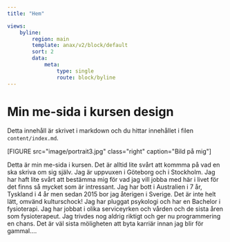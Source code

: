 ```yaml
---
title: "Hem"

views:
    byline:
        region: main
        template: anax/v2/block/default
        sort: 2
        data:
            meta: 
                type: single
                route: block/byline
---
```

Min me-sida i kursen design
=========================

Detta innehåll är skrivet i markdown och du hittar innehållet i filen `content/index.md`.

[FIGURE src="image/portrait3.jpg" class="right" caption="Bild på mig"]

Detta är min me-sida i kursen. Det är alltid lite svårt att kommma på vad en ska skriva om sig själv. 
Jag är uppvuxen i Göteborg och i Stockholm. Jag har haft lite svårt att bestämma mig för vad jag vill jobba med här i livet
för det finns så mycket som är intressant. Jag har bott i Australien i 7 år, Tyskland i 4 år men sedan 2015 bor jag 
återigen i Sverige. Det är inte helt lätt, omvänd kulturschock!
Jag har pluggat psykologi och har en Bachelor i fysioterapi. Jag har jobbat i olika serviceyrken och vården och de sista
åren som fysioterapeut. Jag trivdes nog aldrig riktigt och ger nu programmering en chans. Det är väl sista möligheten att
byta karriär innan jag blir för gammal....

